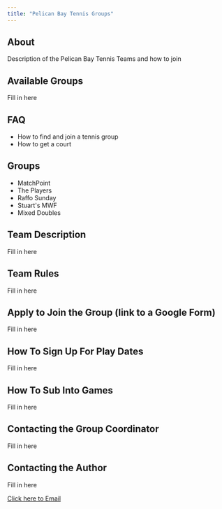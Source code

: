 ```yaml
---
title: "Pelican Bay Tennis Groups"
---
```


## About

Description of the Pelican Bay Tennis Teams and how to join

## Available Groups

Fill in here

## FAQ

- How to find and join a tennis group
- How to get a court

## Groups

- MatchPoint
- The Players
- Raffo Sunday
- Stuart's MWF
- Mixed Doubles

## Team Description

Fill in here

## Team Rules

Fill in here

## Apply to Join the Group (link to a Google Form)

Fill in here

## How To Sign Up For Play Dates

Fill in here

## How To Sub Into Games

Fill in here

## Contacting the Group Coordinator

Fill in here

## Contacting the Author

Fill in here

[Click here to Email](mailto:email@domain.com)

